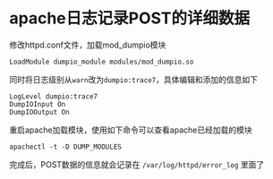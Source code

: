 # apache日志记录POST的详细数据

修改httpd.conf文件，加载mod_dumpio模块
```
LoadModule dumpio_module modules/mod_dumpio.so
```

同时将日志级别从`warn`改为`dumpio:trace7`，具体编辑和添加的信息如下
```
LogLevel dumpio:trace7
DumpIOInput On
DumpIOOutput On
```

重启apache加载模块，使用如下命令可以查看apache已经加载的模块
```
apachectl -t -D DUMP_MODULES
```

完成后，POST数据的信息就会记录在 `/var/log/httpd/error_log` 里面了

